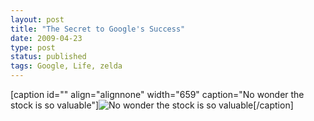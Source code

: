 ```yaml
---
layout: post
title: "The Secret to Google's Success"
date: 2009-04-23
type: post
status: published
tags: Google, Life, zelda
---
```



[caption id="" align="alignnone" width="659" caption="No wonder the stock is so valuable"]![No wonder the stock is so valuable](http://img.skitch.com/20090423-82a36gm9m8qq4fsbj6scn4x2dy.jpg)[/caption]

